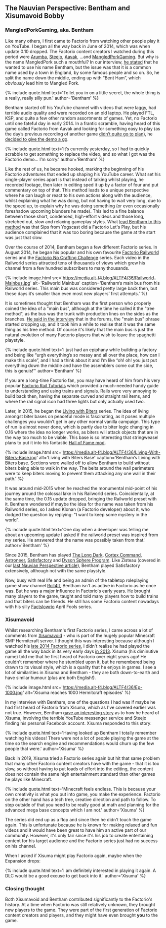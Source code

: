 ## The Nauvian Perspective: Bentham and Xisumavoid <author>Bobby</author>

### MangledPorkGaming, aka. Bentham

Like many others, I first came to Factorio from watching other people play it on YouTube. I began all the way back in June of 2014, which was when update 0.10 dropped. The Factorio content creators I watched during this period were [Arumba](https://www.youtube.com/user/arumba07), [Steejo](https://www.youtube.com/user/RotNSteejo), [Aavak](https://www.youtube.com/user/Aavak), ...and [MangledPorkGaming](https://www.youtube.com/c/MangledPork/featured). But why is the name MangledPork such a mouthful? In our interview, [he stated](https://media.alt-f4.blog/ALTF4/36/Bent-Ham.mp3) that he wanted to use his name Bentham, but the issue was that it is a common name used by a town in England, by some famous people and so on. So, he split the name down the middle, ending up with “Bent Ham”, which *obviously* lead him to Mangled Pork.

{% include quote.html text='To let you in on a little secret, the whole thing is a really, really silly pun.' author='Bentham' %}

Bentham started off his YouTube channel with videos that were laggy, had terrible audio quality and were recorded on an old laptop. He played FTL, KSP, and quite a few other random assortments of games. Yet, no Factorio until one fateful day in early 2014. In a frantic scramble, having heard of this game called Factorio from Aavak and looking for something easy to play (as the day’s previous recording of another game [didn’t quite go to plan](https://media.alt-f4.blog/ALTF4/36/How-Factorio-Began.mp4)), he [decided to give the demo a go](https://youtu.be/honPGJNoDI4).

{% include quote.html text='It’s currently yesterday, so I had to quickly scrabble to get something to replace the video, and so what I got was the Factorio demo... I’m sorry.' author='Bentham' %}

Like the rest of us, he became hooked, marking the beginning of his Factorio adventures that ended up shaping his YouTube career. What set his single-player series apart is that instead of talking whilst playing, he recorded footage, then later in editing sped it up by a factor of four and put commentary on top of that. This method leads to a unique perspective where he can laugh or react to his own actions along with the audience, whilst explaining what he was doing, but not having to wait very long, due to the speed up, to explain why he was doing something (or even occasionally foreshadow upcoming blunders he made). This led to a fine balance between those short, condensed, high-effort videos and those long, stretched out, slow and relaxing gameplay styles. What [lead Bentham to this method](https://media.alt-f4.blog/ALTF4/36/Sips-Lets-Play.mp3) was that Sips from Yogscast did a Factorio Let's Play, but his audience complained that it was too boring because the game at the start was just that slow.

Over the course of 2014, Bentham began a few different Factorio series. In August 2014, he began his popular and his own favourite [Factorio Railworld](https://www.youtube.com/watch?v=aw9zgzrF2DY&list=PLOx2-nvzE_ZI69s1psHkAdeH2_uNmP9rg&index=1) series and the [Factorio No Crafting Challenge](https://www.youtube.com/watch?v=FTszEGCARW4&list=PLOx2-nvzE_ZKIrTTzJ5etReO2iFeo_WIp) series. Each video in the Railworld series attracted tens of thousands of views which grew his channel from a few hundred subscribers to many thousands.

{% include image.html src='https://media.alt-f4.blog/ALTF4/36/Railworld-Mainbus.jpg' alt='Railworld Mainbus' caption='Bentham’s main bus from his Railworld series. This main bus was considered pretty large back then, but these days it’s smaller than even most new players’ first attempts.' %}

It is sometimes thought that Bentham was the first person who properly coined the idea of a "main bus", although at the time he called it the "tree method", as the bus was the trunk with production lines on the sides as the branches. [He said in the interview](https://media.alt-f4.blog/ALTF4/36/Tree-Method.mp3) that in the forums, the "main bus" phrase started cropping up, and it took him a while to realise that it was the same thing as his tree method. Of course it's likely that the main bus is just the natural evolution of many Factorio players that wish to leave the spaghetti playstyle.

{% include quote.html text='I just had an epiphany while building a factory and being like “urgh everything’s so messy and all over the place, how can I make this scale”, and I had a think about it and I’m like “oh! oh! you just put everything down the middle and have the assemblers come out the side, this is genuis!”' author='Bentham' %}

If you are a long-time Factorio fan, you may have heard of him from his very popular [Factorio Rail Tutorials](https://youtu.be/XSGYSbEPpbM) which provided a much-needed handy guide to understanding and using trains and signals. Rails were very annoying to build back then, having the separate curved and straight rail items, and where the rail signal icon had three lights but only actually used two.

Later, in 2015, he began the [Living with Biters](https://www.youtube.com/watch?v=83KSIH4dJg8&list=PLOx2-nvzE_ZJXS1sQDUzWtvBLn9ZPyUXk) series. The idea of living amongst biter bases on peaceful mode is fascinating, as it poses multiple challenges you wouldn’t get in any other normal vanilla campaign. This type of run is almost never done, which is partly due to biter logic changing in 0.16 where the idea no longer works, as biters will attack objects that are in the way too much to be viable. This base is so interesting that stringweasel plans to put it into his fantastic [Hall of Fame mod](https://mods.factorio.com/mod/HallOfFame).

{% include image.html src='https://media.alt-f4.blog/ALTF4/36/Living-With-Biters-Base.jpg' alt='Living with Biters Base' caption='Bentham’s Living with Biters base. Sections were walled off to allow Bentham to build without biters being able to walk in the way. The belts around the wall perimeters were to keep biters moving to prevent them attacking any one wall in their path.' %}

It was around mid-2015 when he reached the monumental mid-point of his journey around the colossal lake in his Railworld series. Coincidentally, at the same time, the 0.15 update dropped, bringing the Railworld preset with it. Bentham wondered if maybe the idea for the name was taken from his Railworld series, so I asked Klonan (a Factorio developer) about it, who dodged the question by replying: "I want to keep some mystery in the world".

{% include quote.html text='One day when a developer was telling me about an upcoming update I asked if the railworld preset was inspired from my series. He answered that the name was possibly taken from that.' author='Bentham' %}

Since 2015, Bentham has played [The Long Dark](https://www.youtube.com/watch?v=YPm-CEp4jYk&list=PLOx2-nvzE_ZLpGM2O2VIET2zT_Cu9WaSS), [Cortex Command](https://www.youtube.com/watch?v=fZZmMlNR_GU&list=PLOx2-nvzE_ZKub2IB8ksP7-SZ6j7FLkU8), [Astroneer](https://www.youtube.com/watch?v=nt2SCXqh-d0&list=PLOx2-nvzE_ZL_FIlc9y9s2JodKExG6_Uc), [Satisfactory](https://www.youtube.com/watch?v=lVMNn4VDOVU&list=PLOx2-nvzE_ZJfc-WhE42WNaOusForSHeA) and [Dyson Sphere Program](https://www.youtube.com/watch?v=ElFjOPyrlts&list=PLOx2-nvzE_ZLGjohS04LpsagHgRK31iON). Like Zisteau (covered in our [last Nauvian Perspective article](https://alt-f4.blog/ALTF4-30/)), Bentham played Satisfactory extensively, although not with the same playstyle.

Now, busy with real life and being an admin of the tabletop roleplaying game show channel [Roll4It](https://www.youtube.com/channel/UCifkjVaOOT5VxraQpYUwL6A), Bentham isn't as active in Factorio as he once was. But he was a major influence in Factorio's early years. He brought many players to the game, taught and told many players how to build trains and that biters can be friends. He still has some Factorio content nowadays with his silly [Factslowrio](https://www.youtube.com/watch?v=X388d9waOEg&list=PLOx2-nvzE_ZJGpYLwW3vJSAKqVhECOsz-) April Fools series.

### Xisumavoid

Whilst researching Bentham's first Factorio series, I came across a lot of comments from [Xisumavoid](https://www.youtube.com/c/XisumavoidMC/featured) - who is part of the hugely popular Minecraft SMP Hermitcraft server. I thought this was interesting because although I watched his [late 2014 Factorio series](https://www.youtube.com/watch?v=lKdAhv_LkLM&list=PL7VmhWGNRxKjVgYaRnIMZz31i1F9rNUBL&index=1), I didn't realise he had played the game all the way back in its very early days [in 2013](https://www.youtube.com/watch?v=ga-y3rXzVeo&list=PL7VmhWGNRxKjKohJTh9utStd3XdLN0q6h). Xisuma (his diminutive name) told me that he first heard of Factorio over eight years ago! He couldn't remember where he stumbled upon it, but he remembered being drawn to its visual style, which is a quality that he enjoys in games. I see a lot of similarities in Xisuma and Bentham - they are both down-to-earth and have similar humour (plus are both English!).

{% include image.html src='https://media.alt-f4.blog/ALTF4/36/Ep-1000.jpg' alt='Xisuma reaches 1000 Hermitcraft episodes' %}

In my interview with Bentham, one of the questions I had was if maybe he had first heard of Factorio from Xisuma, which as I've covered earlier was not true. However, Bentham [gave an interesting story](https://media.alt-f4.blog/ALTF4/36/Youtube-Messenger-Bad.mp3) as to how he heard of Xisuma, involving the terrible YouTube messenger service and Steejo finding his personal Facebook account. Xisuma responded to this story:

{% include quote.html text='Having looked up Bentham I totally remember watching his videos! There were not a lot of people playing the game at the time so the search engine and recommendations would churn up the few people that were.' author='Xisuma' %}

Back in 2019, Xisuma tried a Factorio series again but hit that same problem that many other Factorio content creators have with the game - that it is too slow, so without having to put loads of effort into the editing, the content does not contain the same high entertainment standard than other games he plays like Minecraft.

{% include quote.html text='Minecraft feels endless. This is because your own creativity is what you put into game, you make the experience. Factorio on the other hand has a tech tree, creative direction and path to follow. To step outside of that you need to be really good at math and planning for the advanced mega base concepts which I am not.' author='Xisuma' %}

The series did end up as a flop and since then he didn't touch the game again. This is unfortunate because he is known for making relaxed and fun videos and it would have been great to have him an active part of our community. However, it's only fair since it's his job to create entertaining content for his target audience and the Factorio series just had no success on his channel.

When I asked if Xisuma might play Factorio again, maybe when the Expansion drops:

{% include quote.html text='I am definitely interested in playing it again. A DLC would be a good excuse to get back into it.' author='Xisuma' %}

### Closing thought

Both Xisumavoid and Bentham contributed significantly to the Factorio's history. At a time when Factorio was still relatively unknown, they brought new players to the game. They were part of the first generation of Factorio content creators and players, and they might have even brought **you** to the game.
